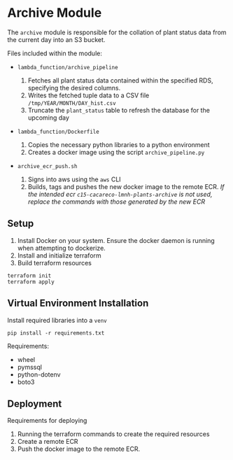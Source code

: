 # Archive Module

The `archive` module is responsible for the collation of plant status data from the current day into an S3 bucket.

Files included within the module:

- `lambda_function/archive_pipeline`
  1. Fetches all plant status data contained within the specified RDS, specifying the desired columns.
  2. Writes the fetched tuple data to a CSV file `/tmp/YEAR/MONTH/DAY_hist.csv`
  3. Truncate the `plant_status` table to refresh the database for the upcoming day

- `lambda_function/Dockerfile`
  1. Copies the necessary python libraries to a python environment
  2. Creates a docker image using the script `archive_pipeline.py` 

- `archive_ecr_push.sh`
  1. Signs into aws using the `aws` CLI
  2. Builds, tags and pushes the new docker image to the remote ECR.
  *If the intended ecr `c15-cacareco-lmnh-plants-archive` is not used, replace the commands with those generated by the new ECR*

## Setup

1. Install Docker on your system. Ensure the docker daemon is running when attempting to dockerize.
2. Install and initialize terraform
3. Build terraform resources
```
terraform init
terraform apply
```

## Virtual Environment Installation
Install required libraries into a `venv`
```
pip install -r requirements.txt
```
Requirements:
- wheel
- pymssql 
- python-dotenv
- boto3

## Deployment
Requirements for deploying 
1. Running the terraform commands to create the required resources 
2. Create a remote ECR
3. Push the docker image to the remote ECR.
